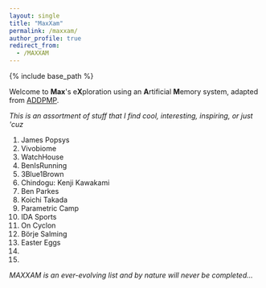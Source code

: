 ```yaml
---
layout: single
title: "MaxXam"
permalink: /maxxam/
author_profile: true
redirect_from:
  - /MAXXAM
---
```


{% include base_path %}

Welcome to **Max**'s e**X**ploration using an **A**rtificial **M**emory system, adapted from [ADDPMP](https://addpmp.slamjam.com/).

_This is an assortment of stuff that I find cool, interesting, inspiring, or just 'cuz_

1. <a href="https://www.jamespopsys.com/" style="text-decoration:none" target="_blank" rel="noopener">James Popsys</a>
2. <a href="https://vivobiome.vivobarefoot.com/" style="text-decoration:none" target="_blank" rel="noopener">Vivobiome</a>
3. <a href="https://watchhouse.com/" style="text-decoration:none" target="_blank" rel="noopener">WatchHouse</a>
4. <a href="https://www.youtube.com/@BenIsRunning" style="text-decoration:none" target="_blank" rel="noopener">BenIsRunning</a>
5. <a href="https://www.youtube.com/@3blue1brown" style="text-decoration:none" target="_blank" rel="noopener">3Blue1Brown</a>
6. <a href="https://chindogu.com/ics/" style="text-decoration:none" target="_blank" rel="noopener">Chindogu: Kenji Kawakami</a>
7. <a href="https://www.youtube.com/@BenParkes" style="text-decoration:none" target="_blank" rel="noopener">Ben Parkes</a>
8. <a href="https://koichitakada.com/" style="text-decoration:none" target="_blank" rel="noopener">Koichi Takada</a>
9. <a href="https://www.youtube.com/parametriccamp" style="text-decoration:none" target="_blank" rel="noopener">Parametric Camp</a>
10. <a href="https://www.idasports.com/en-gb/pages/our-story" style="text-decoration:none" target="_blank" rel="noopener">IDA Sports</a>
11. <a href="https://www.on-running.com/en-gb/collection/cyclon" style="text-decoration:none" target="_blank" rel="noopener">On Cyclon</a>
12. <a href="https://www.youtube.com/watch?v=LdCe5ZbdNgQ&ab_channel=NHL" style="text-decoration:none" target="_blank" rel="noopener">Börje Salming</a>
13. <a href="https://www.youtube.com/watch?v=dQw4w9WgXcQ" style="text-decoration:none; color:$grey" target="_blank" rel="noopener">Easter Eggs</a>
14. 
15. 

_MAXXAM is an ever-evolving list and by nature will never be completed..._

